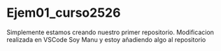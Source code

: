 # Ejem01_curso2526
Simplemente estamos creando nuestro primer repositorio.
Modificacion realizada en VSCode
Soy Manu y estoy añadiendo algo al repositorio